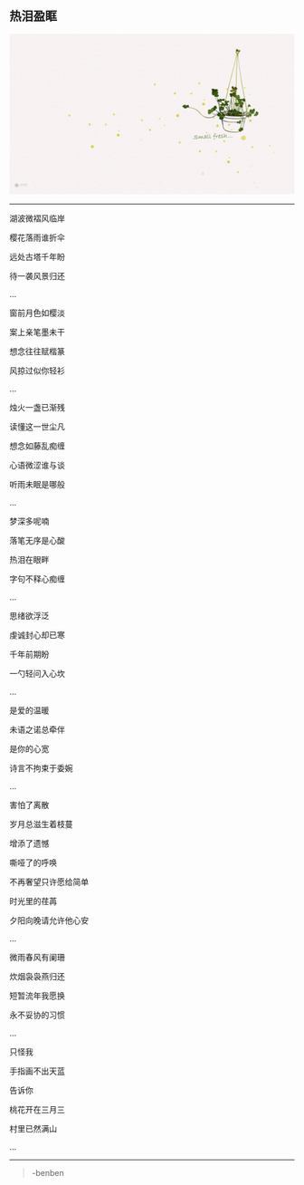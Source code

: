 热泪盈眶
---
![](/assets/107978-106.jpg)

---
湖波微褶风临岸

樱花落雨谁折伞

远处古塔千年盼

待一袭风景归还

...

窗前月色如樱淡

案上亲笔墨未干

想念往往赋楷篆

风掠过似你轻衫

...

烛火一盏已渐残

读懂这一世尘凡

想念如藤乱痴缠

心语微涩谁与谈

听雨未眠是哪般

...

梦深多呢喃

落笔无序是心酸

热泪在眼畔

字句不释心痴缠

...

思绪欲浮泛

虔诚封心却已寒

千年前期盼

一勺轻问入心坎

...

是爱的温暖

未语之诺总牵伴

是你的心宽

诗言不拘束于委婉

...

害怕了离散

岁月总滋生着枝蔓

增添了遗憾

嘶哑了的呼唤

不再奢望只许愿给简单

时光里的荏苒

夕阳向晚请允许他心安

...

微雨春风有阑珊

炊烟袅袅燕归还

短暂流年我愿换

永不妥协的习惯

...

只怪我

手指画不出天蓝

告诉你

桃花开在三月三

村里已然满山

...

---
>-benben